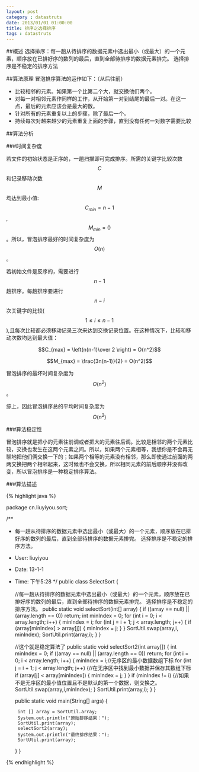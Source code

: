 ```yaml
---
layout: post
category : datastruts
date: 2013/01/01 01:00:00 
title: 排序之选择排序
tags : datastruts
---
```



##概述
选择排序：每一趟从待排序的数据元素中选出最小（或最大）的一个元素，顺序放在已排好序的数列的最后，直到全部待排序的数据元素排完。 选择排序是不稳定的排序方法

##算法原理
冒泡排序算法的运作如下：（从后往前）

- 比较相邻的元素。如果第一个比第二个大，就交换他们两个。
- 对每一对相邻元素作同样的工作，从开始第一对到结尾的最后一对。在这一点，最后的元素应该会是最大的数。
- 针对所有的元素重复以上的步骤，除了最后一个。
- 持续每次对越来越少的元素重复上面的步骤，直到没有任何一对数字需要比较

##算法分析

###时间复杂度

若文件的初始状态是正序的，一趟扫描即可完成排序。所需的关键字比较次数$$C$$和记录移动次数$$M$$均达到最小值:$$C_{min}=n-1$$,$$M_{min}=0$$。所以，冒泡排序最好的时间复杂度为$$O(n)$$ 。

若初始文件是反序的，需要进行$$n-1$$趟排序。每趟排序要进行$$n-i$$次关键字的比较($$1≤i≤n-1$$),且每次比较都必须移动记录三次来达到交换记录位置。在这种情况下，比较和移动次数均达到最大值：



$$C_{max} = \left(n(n-1)\over 2 \right) = O(n^2)$$

$$M_{max} = \frac{3n(n-1)}{2} = O(n^2)$$

冒泡排序的最坏时间复杂度为$$O(n^2)$$ 。

综上，因此冒泡排序总的平均时间复杂度为$$O(n^2)$$ 

###算法稳定性

冒泡排序就是把小的元素往前调或者把大的元素往后调。比较是相邻的两个元素比较，交换也发生在这两个元素之间。所以，如果两个元素相等，我想你是不会再无聊地把他们俩交换一下的；如果两个相等的元素没有相邻，那么即使通过前面的两两交换把两个相邻起来，这时候也不会交换，所以相同元素的前后顺序并没有改变，所以冒泡排序是一种稳定排序算法。

###算法描述


{% highlight java %}

package cn.liuyiyou.sort;

/**
 * 每一趟从待排序的数据元素中选出最小（或最大）的一个元素，顺序放在已排好序的数列的最后，直到全部待排序的数据元素排完。 选择排序是不稳定的排序方法。
 * User: liuyiyou
 * Date: 13-1-1
 * Time: 下午5:28
 */
public class SelectSort {


    //每一趟从待排序的数据元素中选出最小（或最大）的一个元素，顺序放在已排好序的数列的最后，直到全部待排序的数据元素排完。 选择排序是不稳定的排序方法。
    public static void selectSort(int[] array) {
        if ((array == null) || (array.length == 0)) return;
        int minIndex = 0;
        for (int i = 0; i < array.length; i++) {
            minIndex = i;
            for (int j = i + 1; j < array.length; j++) {
                if (array[minIndex] > array[j]) {
                    minIndex = j;
                }
            }
            SortUtil.swap(array,i, minIndex);
            SortUtil.print(array,i);
        }
    }


    //这个就是稳定算法了
    public static void selectSort2(int array[]) {
        int minIndex = 0;
        if ((array == null) || (array.length == 0)) return;
        for (int i = 0; i < array.length; i++) {
            minIndex = i;//无序区的最小数据数组下标
            for (int j = i + 1; j < array.length; j++) {//在无序区中找到最小数据并保存其数组下标
                if (array[j] < array[minIndex]) {
                    minIndex = j;
                }
            }
            if (minIndex != i) {//如果不是无序区的最小值位置且不是默认的第一个数据，则交换之。
                SortUtil.swap(array,i,minIndex);
            }
            SortUtil.print(array,i);
        }
    }


    public static void main(String[] args) {

        int [] array = SortUtil.array;
        System.out.println("原始排序结果：");
        SortUtil.print(array);
        selectSort2(array);
        System.out.println("最终排序结果：");
        SortUtil.print(array);

    }
}

{% endhighlight %}

